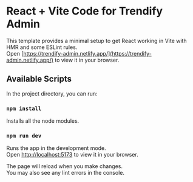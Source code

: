 # React + Vite Code for Trendify Admin

This template provides a minimal setup to get React working in Vite with HMR and some ESLint rules. \
Open [https://trendify-admin.netlify.app/](https://trendify-admin.netlify.app/) to view it in your browser.

## Available Scripts

In the project directory, you can run:

### `npm install`

Installs all the node modules.

### `npm run dev`

Runs the app in the development mode.\
Open [http://localhost:5173](http://localhost:5173) to view it in your browser.

The page will reload when you make changes.\
You may also see any lint errors in the console.

